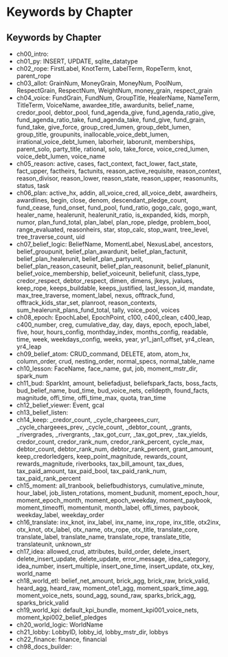 # Keywords by Chapter

## Keywords by Chapter
- ch00_intro: 
- ch01_py: INSERT, UPDATE, sqlite_datatype
- ch02_rope: FirstLabel, KnotTerm, LabelTerm, RopeTerm, knot, parent_rope
- ch03_allot: GrainNum, MoneyGrain, MoneyNum, PoolNum, RespectGrain, RespectNum, WeightNum, money_grain, respect_grain
- ch04_voice: FundGrain, FundNum, GroupTitle, HealerName, NameTerm, TitleTerm, VoiceName, awardee_title, awardunits, belief_name, credor_pool, debtor_pool, fund_agenda_give, fund_agenda_ratio_give, fund_agenda_ratio_take, fund_agenda_take, fund_give, fund_grain, fund_take, give_force, group_cred_lumen, group_debt_lumen, group_title, groupunits, inallocable_voice_debt_lumen, irrational_voice_debt_lumen, laborheir, laborunit, memberships, parent_solo, party_title, rational, solo, take_force, voice_cred_lumen, voice_debt_lumen, voice_name
- ch05_reason: active, cases, fact_context, fact_lower, fact_state, fact_upper, factheirs, factunits, reason_active_requisite, reason_context, reason_divisor, reason_lower, reason_state, reason_upper, reasonunits, status, task
- ch06_plan: active_hx, addin, all_voice_cred, all_voice_debt, awardheirs, awardlines, begin, close, denom, descendant_pledge_count, fund_cease, fund_onset, fund_pool, fund_ratio, gogo_calc, gogo_want, healer_name, healerunit, healerunit_ratio, is_expanded, kids, morph, numor, plan_fund_total, plan_label, plan_rope, pledge, problem_bool, range_evaluated, reasonheirs, star, stop_calc, stop_want, tree_level, tree_traverse_count, uid
- ch07_belief_logic: BeliefName, MomentLabel, NexusLabel, ancestors, belief_groupunit, belief_plan_awardunit, belief_plan_factunit, belief_plan_healerunit, belief_plan_partyunit, belief_plan_reason_caseunit, belief_plan_reasonunit, belief_planunit, belief_voice_membership, belief_voiceunit, beliefunit, class_type, credor_respect, debtor_respect, dimen, dimens, jkeys, jvalues, keep_rope, keeps_buildable, keeps_justified, last_lesson_id, mandate, max_tree_traverse, moment_label, nexus, offtrack_fund, offtrack_kids_star_set, planroot, reason_contexts, sum_healerunit_plans_fund_total, tally, voice_pool, voices
- ch08_epoch: EpochLabel, EpochPoint, c100, c400_clean, c400_leap, c400_number, creg, cumulative_day, day, days, epoch, epoch_label, five, hour, hours_config, monthday_index, months_config, readable, time, week, weekdays_config, weeks, year, yr1_jan1_offset, yr4_clean, yr4_leap
- ch09_belief_atom: CRUD_command, DELETE, atom, atom_hx, column_order, crud, nesting_order, normal_specs, normal_table_name
- ch10_lesson: FaceName, face_name, gut, job, moment_mstr_dir, spark_num
- ch11_bud: SparkInt, amount, beliefadjust, beliefspark_facts, boss_facts, bud_belief_name, bud_time, bud_voice_nets, celldepth, found_facts, magnitude, offi_time, offi_time_max, quota, tran_time
- ch12_belief_viewer: Event, gcal
- ch13_belief_listen: 
- ch14_keep: _credor_count, _cycle_chargeees_curr, _cycle_chargeees_prev, _cycle_count, _debtor_count, _grants, _rivergrades, _rivergrants, _tax_got_curr, _tax_got_prev, _tax_yields, credor_count, credor_rank_num, credor_rank_percent, cycle_max, debtor_count, debtor_rank_num, debtor_rank_percent, grant_amount, keep_credorledgers, keep_point_magnitude, rewards_count, rewards_magnitude, riverbooks, tax_bill_amount, tax_dues, tax_paid_amount, tax_paid_bool, tax_paid_rank_num, tax_paid_rank_percent
- ch15_moment: all_tranbook, beliefbudhistorys, cumulative_minute, hour_label, job_listen_rotations, moment_budunit, moment_epoch_hour, moment_epoch_month, moment_epoch_weekday, moment_paybook, moment_timeoffi, momentunit, month_label, offi_times, paybook, weekday_label, weekday_order
- ch16_translate: inx_knot, inx_label, inx_name, inx_rope, inx_title, otx2inx, otx_knot, otx_label, otx_name, otx_rope, otx_title, translate_core, translate_label, translate_name, translate_rope, translate_title, translateunit, unknown_str
- ch17_idea: allowed_crud, attributes, build_order, delete_insert, delete_insert_update, delete_update, error_message, idea_category, idea_number, insert_multiple, insert_one_time, insert_update, otx_key, world_name
- ch18_world_etl: belief_net_amount, brick_agg, brick_raw, brick_valid, heard_agg, heard_raw, moment_ote1_agg, moment_spark_time_agg, moment_voice_nets, sound_agg, sound_raw, sparks_brick_agg, sparks_brick_valid
- ch19_world_kpi: default_kpi_bundle, moment_kpi001_voice_nets, moment_kpi002_belief_pledges
- ch20_world_logic: WorldName
- ch21_lobby: LobbyID, lobby_id, lobby_mstr_dir, lobbys
- ch22_finance: finance, financial
- ch98_docs_builder: 